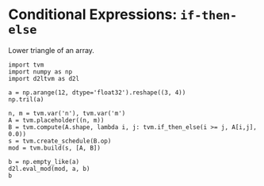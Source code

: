 # Conditional Expressions: `if-then-else`

Lower triangle of an array.

```{.python .input  n=1}
import tvm
import numpy as np
import d2ltvm as d2l
```

```{.python .input  n=4}
a = np.arange(12, dtype='float32').reshape((3, 4))
np.tril(a)
```

```{.python .input  n=19}
n, m = tvm.var('n'), tvm.var('m')
A = tvm.placeholder((n, m))
B = tvm.compute(A.shape, lambda i, j: tvm.if_then_else(i >= j, A[i,j], 0.0))
s = tvm.create_schedule(B.op)
mod = tvm.build(s, [A, B])
```

```{.python .input  n=20}
b = np.empty_like(a)
d2l.eval_mod(mod, a, b)
b
```
